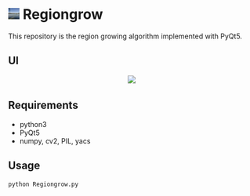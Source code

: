 [<img height="23" src="https://github.com/lh9171338/Outline/blob/master/icon.jpg"/>](https://github.com/lh9171338/Outline) Regiongrow
===
This repository is the region growing algorithm implemented with PyQt5.

## UI

<p align="center">
    <img src="https://github.com/lh9171338/Regiongrow/blob/main/image/UI.png"/>
</p> 

## Requirements

* python3
* PyQt5
* numpy, cv2, PIL, yacs

## Usage
```
python Regiongrow.py
```

